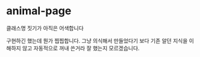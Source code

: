 # animal-page

클래스명 짓기가 아직은 어색합니다

구현하긴 했는데 뭔가 찝찝합니다. 그냥 의식해서 만들었다기 보다 기존 알던 지식을 이해하지 않고 자동적으로 꺼내 쓴거라 잘 했는지 모르겠습니다.